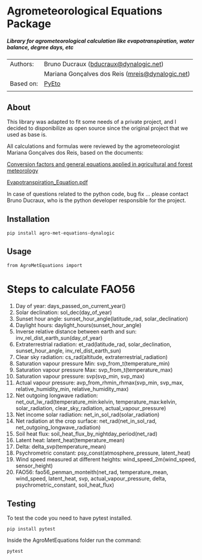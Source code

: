 Agrometeorological Equations Package
==========
##### Library for agrometeorological calculation like evapotranspiration, water balance, degree days, etc

|           |                                                    |
|-----------|----------------------------------------------------|
|Authors:   | Bruno Ducraux (bducraux@dynalogic.net)             |
|           | Mariana Gonçalves dos Reis (mreis@dynalogic.net)   |
| Based on: | [PyEto](https://github.com/woodcrafty/PyETo)       |
|           |                                                    |

About
-----------
This library was adapted to fit some needs of a private project, 
and I decided to disponibilize as open source since the original project 
that we used as base is.

All calculations and formulas were reviewed by the agrometeorologist Mariana Gonçalves dos Reis, based on the documents:

[Conversion factors and general equations applied in agricultural and forest meteorology](https://seer.sct.embrapa.br/index.php/agrometeoros/article/view/26527)

[Evapotranspiration_Equation.pdf](agro-met-equations-dynalogic/docs/Evapotranspiration_Equation.pdf)

In case of questions related to the python code, bug fix ...
please contact Bruno Ducraux, who is the python developer responsible for the project.

Installation
------------
`pip install agro-met-equations-dynalogic`

Usage
-----

`from AgroMetEquations import`

# Steps to calculate FAO56

1. Day of year: days_passed_on_current_year()
2. Solar declination: sol_dec(day_of_year)
3. Sunset hour angle: sunset_hour_angle(latitude_rad, solar_declination)
4. Daylight hours: daylight_hours(sunset_hour_angle)
5. Inverse relative distance between earth and sun: inv_rel_dist_earth_sun(day_of_year)
6. Extraterrestrial radiation: et_rad(latitude_rad, solar_declination, sunset_hour_angle, inv_rel_dist_earth_sun)
7. Clear sky radiation: cs_rad(altitude, extraterrestrial_radiation)
8. Saturation vapour pressure Min: svp_from_t(temperature_min)
9. Saturation vapour pressure Max: svp_from_t(temperature_max)
10. Saturation vapour pressure: svp(svp_min, svp_max)
11. Actual vapour pressure: avp_from_rhmin_rhmax(svp_min, svp_max, relative_humidity_min, relative_humidity_max)
12. Net outgoing longwave radiation: net_out_lw_rad(temperature_min:kelvin, temperature_max:kelvin, solar_radiation, clear_sky_radiation, actual_vapour_pressure)
13. Net income solar radiation: net_in_sol_rad(solar_radiation)
14. Net radiation at the crop surface: net_rad(net_in_sol_rad, net_outgoing_longwave_radiation)
15. Soil heat flux: soil_heat_flux_by_nightday_period(net_rad)
16. Latent heat: latent_heat(temperature_mean)
17. Delta: delta_svp(temperature_mean)
18. Psychrometric constant: psy_const(atmosphere_pressure, latent_heat)
19. Wind speed measured at different heights: wind_speed_2m(wind_speed, sensor_height)
20. FAO56: fao56_penman_monteith(net_rad, temperature_mean, wind_speed, latent_heat, svp, actual_vapour_pressure, delta, psychrometric_constant, soil_heat_flux)


Testing
-------
To test the code you need to have pytest installed.

`pip install pytest`

Inside the AgroMetEquations folder run the command:

`pytest`
